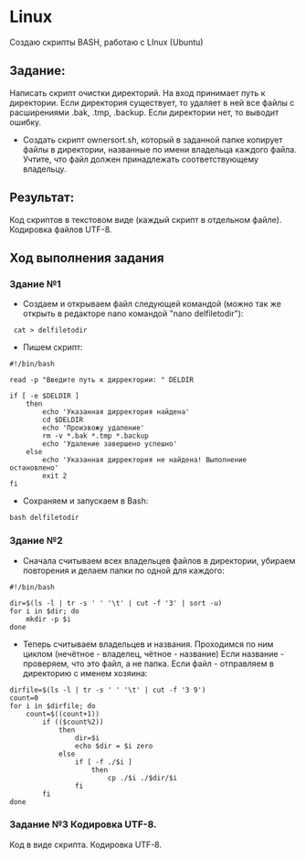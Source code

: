 # Linux
Создаю скрипты BASH, работаю с LInux (Ubuntu)


## Задание:
Написать скрипт очистки директорий. На вход принимает путь к директории. Если директория существует, то удаляет в ней все файлы с расширениями .bak, .tmp, .backup. Если директории нет, то выводит ошибку.
* Создать скрипт ownersort.sh, который в заданной папке копирует файлы в директории, названные по имени владельца каждого файла. Учтите, что файл должен принадлежать соответствующему владельцу.

## Результат:
Код скриптов в текстовом виде (каждый скрипт в отдельном файле). Кодировка файлов UTF-8.

## Ход выполнения задания

### Здание №1

- Создаем и открываем файл следующей командой (можно так же открыть в редакторе nano командой "nano delfiletodir"):
````
 cat > delfiletodir
 ````
- Пишем скрипт: 

````
#!/bin/bash

read -p "Введите путь к дирректории: " DELDIR

if [ -e $DELDIR ]
    then
        echo 'Указанная дирректория найдена'
        cd $DELDIR
        echo 'Произвожу удаление'
        rm -v *.bak *.tmp *.backup
        echo 'Удаление завершено успешно'
    else
        echo 'Указанная дирректория не найдена! Выполнение остановлено'
        exit 2
fi
````

- Сохраняем и запускаем в Bash:

````
bash delfiletodir
````

### Здание №2
- Сначала считываем всех владельцев файлов в директории, убираем повторения и делаем папки по одной для каждого:

````
#!/bin/bash

dir=$(ls -l | tr -s ' ' '\t' | cut -f '3' | sort -u)
for i in $dir; do
    mkdir -p $i
done
````

- Теперь считываем владельцев и названия. Проходимся по ним циклом (нечётное - владелец, чётное - название) Если название - проверяем, что это файл, а не папка. Если файл - отправляем в директорию с именем хозяина:
````
dirfile=$(ls -l | tr -s ' ' '\t' | cut -f '3 9')
count=0
for i in $dirfile; do
    count=$((count+1))
        if (($count%2))
            then
                dir=$i
                echo $dir = $i zero
            else
                if [ -f ./$i ]
                    then
                        cp ./$i ./$dir/$i
                fi
        fi
done
````

### Задание №3 Кодировка UTF-8.
Код в виде  скрипта. Кодировка UTF-8.
